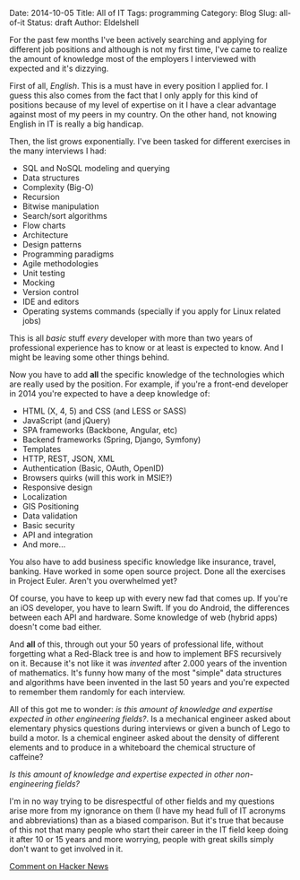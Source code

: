 Date: 2014-10-05
Title: All of IT
Tags: programming
Category: Blog
Slug: all-of-it
Status: draft
Author: Eldelshell

For the past few months I've been actively searching and applying for different 
job positions and although is not my first time, I've came to realize the amount 
of knowledge most of the employers I interviewed with expected and it's dizzying.

First of all, _English_. This is a must have in every position I applied for. 
I guess this also comes from the fact that I only apply for this kind of positions 
because of my level of expertise on it I have a clear advantage against most of 
my peers in my country. On the other hand, not knowing English in IT is really
a big handicap.

Then, the list grows exponentially. I've been tasked for different exercises in the many interviews I had:

* SQL and NoSQL modeling and querying
* Data structures
* Complexity (Big-O)
* Recursion
* Bitwise manipulation
* Search/sort algorithms
* Flow charts
* Architecture
* Design patterns
* Programming paradigms
* Agile methodologies
* Unit testing
* Mocking
* Version control
* IDE and editors
* Operating systems commands (specially if you apply for Linux related jobs)

This is all _basic_ stuff _every_ developer with more than two years of professional 
experience has to know or at least is expected to know. And I might be leaving 
some other things behind.

Now you have to add **all** the specific knowledge of the technologies which are 
really used by the position. For example, if you're a front-end developer in 
2014 you're expected to have a deep knowledge of:

* HTML (X, 4, 5) and CSS (and LESS or SASS)
* JavaScript (and jQuery)
* SPA frameworks (Backbone, Angular, etc)
* Backend frameworks (Spring, Django, Symfony)
* Templates
* HTTP, REST, JSON, XML
* Authentication (Basic, OAuth, OpenID)
* Browsers quirks (will this work in MSIE?)
* Responsive design
* Localization
* GIS Positioning
* Data validation
* Basic security
* API and integration
* And more...

You also have to add business specific knowledge like insurance, travel, banking. Have 
worked in some open source project. Done all the exercises in Project Euler. Aren't you
overwhelmed yet?

Of course, you have to keep up with every new fad that comes up. If you're an 
iOS developer, you have to learn Swift. If you do Android, the differences 
between each API and hardware. Some knowledge of web (hybrid apps) doesn't come bad either.

And **all** of this, through out your 50 years of professional life, without forgetting what 
a Red-Black tree is and how to implement BFS recursively on it. Because it's not like it was
_invented_ after 2.000 years of the invention of mathematics. It's funny how many of the 
most "simple" data structures and algorithms have been invented in the last 50 years 
and you're expected to remember them randomly for each interview.

All of this got me to wonder: _is this amount of knowledge and expertise expected 
in other engineering fields?_. Is 
a mechanical engineer asked about elementary physics questions during interviews or given
a bunch of Lego to build a motor. Is a chemical engineer asked about the density of 
different elements and to produce in a whiteboard the chemical structure of caffeine?

_Is this amount of knowledge and expertise expected in other non-engineering fields?_

I'm in no way trying to be disrespectful of other fields and my questions arise more from
my ignorance on them (I have my head full of IT acronyms and abbreviations) than as
a biased comparison. But it's true that because of this
not that many people who start their career in the IT field keep doing it after 10 or 15 years
and more worrying, people with great skills simply don't want to get involved in it.

[Comment on Hacker News]()
